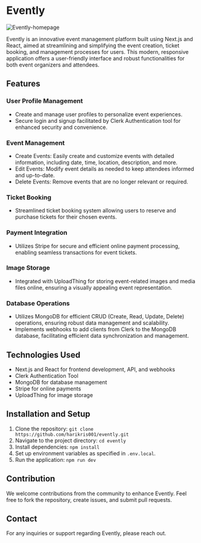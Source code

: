 # Evently

![Evently-homepage](https://github.com/harikris001/evently/assets/85405666/1a46c264-32d4-434e-94fd-f002140c91df)


Evently is an innovative event management platform built using Next.js and React, aimed at streamlining and simplifying the event creation, ticket booking, and management processes for users. This modern, responsive application offers a user-friendly interface and robust functionalities for both event organizers and attendees.

## Features

### User Profile Management
- Create and manage user profiles to personalize event experiences.
- Secure login and signup facilitated by Clerk Authentication tool for enhanced security and convenience.

### Event Management
- Create Events: Easily create and customize events with detailed information, including date, time, location, description, and more.
- Edit Events: Modify event details as needed to keep attendees informed and up-to-date.
- Delete Events: Remove events that are no longer relevant or required.

### Ticket Booking
- Streamlined ticket booking system allowing users to reserve and purchase tickets for their chosen events.

### Payment Integration
- Utilizes Stripe for secure and efficient online payment processing, enabling seamless transactions for event tickets.

### Image Storage
- Integrated with UploadThing for storing event-related images and media files online, ensuring a visually appealing event representation.

### Database Operations
- Utilizes MongoDB for efficient CRUD (Create, Read, Update, Delete) operations, ensuring robust data management and scalability.
- Implements webhooks to add clients from Clerk to the MongoDB database, facilitating efficient data synchronization and management.

## Technologies Used
- Next.js and React for frontend development, API, and webhooks
- Clerk Authentication Tool
- MongoDB for database management
- Stripe for online payments
- UploadThing for image storage

## Installation and Setup
1. Clone the repository: `git clone https://github.com/harikris001/evently.git`
2. Navigate to the project directory: `cd evently`
3. Install dependencies: `npm install`
4. Set up environment variables as specified in `.env.local`.
5. Run the application: `npm run dev`

## Contribution
We welcome contributions from the community to enhance Evently. Feel free to fork the repository, create issues, and submit pull requests.



## Contact
For any inquiries or support regarding Evently, please reach out.
